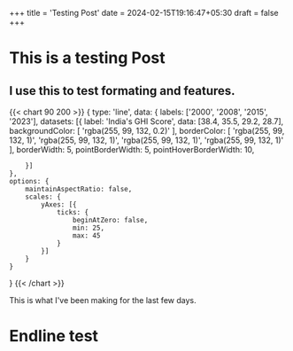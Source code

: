 +++
title = 'Testing Post'
date = 2024-02-15T19:16:47+05:30
draft = false
+++

# This is a testing Post
## I use this to test formating and features.

{{< chart 90 200 >}}
{
    type: 'line',
    data: {
        labels: ['2000', '2008', '2015', '2023'],
        datasets: [{
            label: 'India\'s GHI Score',
            data: [38.4, 35.5, 29.2, 28.7],
            backgroundColor: [
                'rgba(255, 99, 132, 0.2)'
            ],
            borderColor: [
                'rgba(255, 99, 132, 1)',
                'rgba(255, 99, 132, 1)',
                'rgba(255, 99, 132, 1)',
                'rgba(255, 99, 132, 1)'
            ],
            borderWidth: 5,
            pointBorderWidth: 5,
            pointHoverBorderWidth: 10,
            
        }]
    },
    options: {
        maintainAspectRatio: false,
        scales: {
            yAxes: [{
                ticks: {
                    beginAtZero: false,
                    min: 25,
                    max: 45
                }
            }]
        }
    }
}
{{< /chart >}}

This is what I've been making for the last few days.
# Endline test